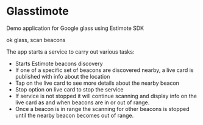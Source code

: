 Glasstimote
===========

Demo application for Google glass using Estimote SDK 

ok glass, scan beacons

The app starts a service to carry out various tasks:
- Starts Estimote beacons discovery
- If one of a specific set of beacons are discovered nearby, a live card is published with info about the location
- Tap on the live card to see more details about the nearby beacon
- Stop option on live card to stop the service
- If service is not stopped it will continue scanning and display info on the live card as and when beacons are in or out of range.
- Once a beacon is in range the scanning for other beacons is stopped until the nearby beacon becomes out of range.

